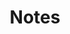 ---
title: Notes
photograph:
  file: $notes-2022.jpg
  name: Lilla & Zoli Lock
  link: https://500px.com/photo/1037371998
---